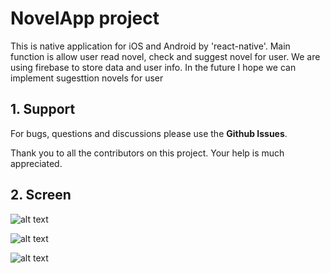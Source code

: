 # NovelApp project
This is native application for iOS and Android by 'react-native'. Main function is allow user read novel, check and suggest novel for user.
We are using firebase to store data and user info.
In the future I hope we can implement sugesttion novels for user

## 1. Support

For bugs, questions and discussions please use the **Github Issues**.

Thank you to all the contributors on this project. Your help is much appreciated.
## 2. Screen
![alt text](https://imgur.com/9wwBLKF)

![alt text](https://imgur.com/GT5oJhs)

![alt text](https://imgur.com/aGhkGJp)
